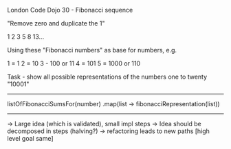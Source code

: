 London Code Dojo 30 - Fibonacci sequence

"Remove zero and duplicate the 1"

1 2 3 5 8 13...

Using these "Fibonacci numbers" as base for numbers, e.g.

1 = 1
2 = 10
3 - 100 or 11
4 = 101
5 = 1000 or 110

Task - show all possible representations of the numbers one to twenty
"10001"

---------------------

listOfFibonacciSumsFor(number)
.map(list -> fibonacciRepresentation(list))

----------------------

-> Large idea (which is validated), small impl steps
-> Idea should be decomposed in steps (halving?)
-> refactoring leads to new paths [high level goal same]